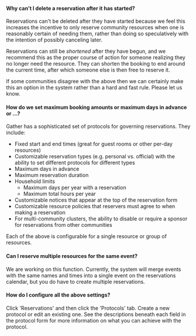 #### Why can't I delete a reservation after it has started?

Reservations can't be deleted after they have started because we feel this increases the incentive to only
reserve community resources when one is reasonably certain of needing them, rather than doing so speculatively
with the intention of possibly canceling later.

Reservations can still be _shortened_ after they have begun, and we recommend this as the proper course of action
for someone realizing they no longer need the resource. They can shorten the booking to end around the current time,
after which someone else is then free to reserve it.

If some communities disagree with the above then we can certainly make this an option in the system rather than a
hard and fast rule. Please let us know.

#### How do we set maximum booking amounts or maximum days in advance or ...?

Gather has a sophisticated set of protocols for governing reservations. They include:

* Fixed start and end times (great for guest rooms or other per-day resources)
* Customizable reservation types (e.g. personal vs. official) with the ability to set different protocols for different types
* Maximum days in advance
* Maximum reservation duration
* Household limits
    * Maximum days per year with a reservation
    * Maximum total hours per year
* Customizable notices that appear at the top of the reservation form
* Customizable resource policies that reservers must agree to when making a reservation
* For multi-community clusters, the ability to disable or require a sponsor for reservations from other communities

Each of the above is configurable for a single resource or group of resources.

#### Can I reserve multiple resources for the same event?

We are working on this function. Currently, the system will merge events with the same names and times into a single event on the reservations calendar, but you do have to create multiple reservations.

#### How do I configure all the above settings?

Click 'Reservations' and then click the 'Protocols' tab. Create a new protocol or edit an existing one.
See the descriptions beneath each field in the protocol form for more information on what you can achieve with the protocol.
